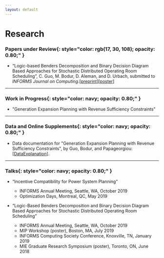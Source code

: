 ```yaml
---
layout: default
---
```


# Research

### **Papers under Review**{: style="color: rgb(17, 30, 108); opacity: 0.80;" }

* “Logic-based Benders Decomposition and Binary Decision Diagram Based Approaches for Stochastic Distributed Operating
Room Scheduling”, C. Guo, M. Bodur, D. Aleman, and D. Urbach, submitted to *INFORMS Journal on Computing*.[[preprint](http://www.optimization-online.org/DB_HTML/2019/07/7320.html)][[poster](/docs/sdors_poster.pdf)]

----------------

### **Work in Progress**{: style="color: navy; opacity: 0.80;" }

* "Generation Expansion Planning with Revenue Sufficiency Constraints"

----------------

### **Data and Online Supplements**{: style="color: navy; opacity: 0.80;" }
* Data documentation for "Generation Expansion Planning with Revenue Sufficiency Constraints", by Guo, Bodur, and Papageorgiou: [[DataExplanation](/docs/profitability_dataDocumentation.pdf)].

----------------

### **Talks**{: style="color: navy; opacity: 0.80;" }

* “Incentive Compatibility for Power System Planning”

  * INFORMS Annual Meeting, Seattle, WA, October 2019
  * Optimization Days, Montreal, QC, May 2019


* “Logic-Based Benders Decomposition and Binary Decision Diagram Based Approaches for Stochastic Distributed Operating Room Scheduling”

  * INFORMS Annual Meeting, Seattle, WA, October 2019
  * MIP Workshop (poster), Boston, MA, July 2019
  * INFORMS Computing Society Conference, Knoxville, TN, January 2019
  * MIE Graduate Research Symposium (poster), Toronto, ON, June 2018
